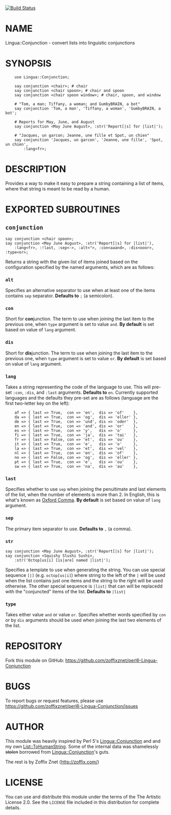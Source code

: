 [![Build Status](https://travis-ci.org/zoffixznet/perl6-Lingua-Conjunction.svg)](https://travis-ci.org/zoffixznet/perl6-Lingua-Conjunction)

# NAME

Lingua::Conjunction - convert lists into linguistic conjunctions

# SYNOPSIS

```perl6
    use Lingua::Conjunction;

    say conjunction <chair>; # chair
    say conjunction <chair spoon>; # chair and spoon
    say conjunction <chair spoon window>; # chair, spoon, and window

    # "Tom, a man; Tiffany, a woman; and GumbyBRAIN, a bot"
    say conjunction 'Tom, a man', 'Tiffany, a woman', 'GumbyBRAIN, a bot';

    # Reports for May, June, and August
    say conjunction <May June August>, :str('Report[|s] for |list|');

    # "Jacques, un garcon; Jeanne, une fille et Spot, un chien"
    say conjunction 'Jacques, un garcon', 'Jeanne, une fille', 'Spot, un chien',
        :lang<fr>;
```

# DESCRIPTION

Provides a way to make it easy to prepare a string containing a list of items,
where that string is meant to be read by a human.

# EXPORTED SUBROUTINES

## `conjunction`

    say conjunction <chair spoon>;
    say conjunction <May June August>, :str('Report[|s] for |list|'),
        :lang<fr>, :!last, :sep<·>, :alt<°>, :con<aaand>, :dis<ooor>, :type<or>;

Returns a string with the given list of items joined based on the
configuration specified by the named arguments, which are as follows:

### `alt`

Specifies an alternative separator to use when at least one of the items
contains `sep` separator. **Defaults to** `;` (a semicolon).

### `con`

Short for **con**junction. The term to use when joining the last item
to the previous one, when `type` argument is set to value `and`.
**By default** is set based on value of `lang` argument.

### `dis`

Short for **dis**junction. The term to use when joining the last item
to the previous one, when `type` argument is set to value `or`.
**By default** is set based on value of `lang` argument.

### `lang`

Takes a string representing the code of the language to use. This will
pre-set `:con`, `:dis`, and `:last` arguments. **Defaults to** `en`.
Currently supported languages and the defaults they pre-set are as follows
(language are the first two-letter key on the left):

```perl6
    af => { last => True,  con => 'en',  dis => 'of'    },
    da => { last => True,  con => 'og',  dis => 'eller' },
    de => { last => True,  con => 'und', dis => 'oder'  },
    en => { last => True,  con => 'and', dis => 'or'    },
    es => { last => True,  con => 'y',   dis => 'o'     },
    fi => { last => True,  con => 'ja',  dis => 'tai'   },
    fr => { last => False, con => 'et',  dis => 'ou'    },
    it => { last => True,  con => 'e',   dis => 'o'     },
    la => { last => True,  con => 'et',  dis => 'vel'   },
    nl => { last => True,  con => 'en',  dis => 'of'    },
    no => { last => False, con => 'og',  dis => 'eller' },
    pt => { last => True,  con => 'e',   dis => 'ou'    },
    sw => { last => True,  con => 'na',  dis => 'au'    },
```

### `last`

Specifies whether to use `sep` when joining the penultimate and last elements
of the list, when the number of elements is more than 2. In English, this
is what's known as [Oxford Comma](https://en.wikipedia.org/wiki/Serial_comma).
**By default** is set based on value of `lang` argument.

### `sep`

The primary item separator to use. **Defaults to** `,` (a comma).

### `str`

    say conjunction <May June August>, :str('Report[|s] for |list|');
    say conjunction <Squishy Slushi Sushi>,
        :str('Octop[us|i] [is|are] named |list|');

Specifies a template to use when generating the string. You can use
special sequence `[|]` (e.g. `octop[us|i]`) where string to the left of
the `|` will be used when the list contains just one items and the string to
the right will be used otherwise. The other special sequence is
`|list|` that can will be replacedd with the "conjuncted" items of the list.
**Defaults to** `|list|`

### `type`

Takes either value `and` or value `or`. Specifies whether words
specified by `con` or by `dis` arguments should be used when joining the
last two elements of the list.

# REPOSITORY

Fork this module on GitHub:
https://github.com/zoffixznet/perl6-Lingua-Conjunction

# BUGS

To report bugs or request features, please use
https://github.com/zoffixznet/perl6-Lingua-Conjunction/issues

# AUTHOR

This module was heavily inspired by Perl 5's
[Lingua::Conjunction](https://metacpan.org/pod/Lingua::Conjunction) and
and my own
[List::ToHumanString](https://metacpan.org/pod/List::ToHumanString). Some
of the internal data was shamelessly ~~stolen~~ borrowed from
[Lingua::Conjunction](https://metacpan.org/pod/Lingua::Conjunction)'s guts.

The rest is by Zoffix Znet (http://zoffix.com/)

# LICENSE

You can use and distribute this module under the terms of the
The Artistic License 2.0. See the `LICENSE` file included in this
distribution for complete details.
